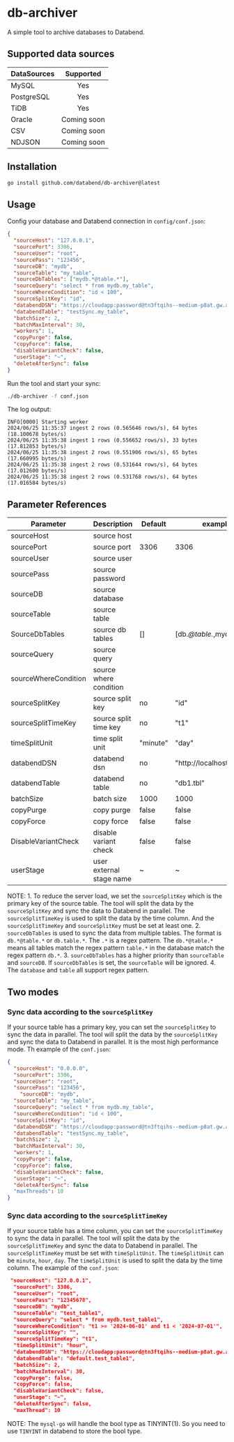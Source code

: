 # db-archiver
A simple tool to archive databases to Databend.

## Supported data sources
| DataSources |  Supported  |
|:------------|:-----------:|
| MySQL       |     Yes     |
| PostgreSQL  |     Yes     |
| TiDB        |     Yes     |
| Oracle      | Coming soon |
| CSV         | Coming soon |
| NDJSON      | Coming soon |


## Installation
```bash
go install github.com/databend/db-archiver@latest
```

## Usage

Config your database and Databend connection in `config/conf.json`:
```json
{
  "sourceHost": "127.0.0.1",
  "sourcePort": 3306,
  "sourceUser": "root",
  "sourcePass": "123456",
  "sourceDB": "mydb",
  "sourceTable": "my_table",
  "sourceDbTables": ["mydb.*@table.*"],
  "sourceQuery": "select * from mydb.my_table",
  "sourceWhereCondition": "id < 100",
  "sourceSplitKey": "id",
  "databendDSN": "https://cloudapp:password@tn3ftqihs--medium-p8at.gw.aws-us-east-2.default.databend.com:443",
  "databendTable": "testSync.my_table",
  "batchSize": 2,
  "batchMaxInterval": 30,
  "workers": 1,
  "copyPurge": false,
  "copyForce": false,
  "disableVariantCheck": false,
  "userStage": "~",
  "deleteAfterSync": false
}

```

Run the tool and start your sync:
```bash
./db-archiver -f conf.json
```

The log output:
```
INFO[0000] Starting worker              
2024/06/25 11:35:37 ingest 2 rows (0.565646 rows/s), 64 bytes (18.100678 bytes/s)
2024/06/25 11:35:38 ingest 1 rows (0.556652 rows/s), 33 bytes (17.812853 bytes/s)
2024/06/25 11:35:38 ingest 2 rows (0.551906 rows/s), 65 bytes (17.660995 bytes/s)
2024/06/25 11:35:38 ingest 2 rows (0.531644 rows/s), 64 bytes (17.012600 bytes/s)
2024/06/25 11:35:38 ingest 2 rows (0.531768 rows/s), 64 bytes (17.016584 bytes/s)
```


## Parameter References
| Parameter            | Description              | Default  | example                       | required |
|----------------------|--------------------------|----------|-------------------------------|----------|
| sourceHost           | source host              |          |                               | true     |
| sourcePort           | source port              | 3306     | 3306                          | true     |
| sourceUser           | source user              |          |                               | true     |
| sourcePass           | source password          |          |                               | true     |
| sourceDB             | source database          |          |                               | true     |
| sourceTable          | source table             |          |                               | true     |
| SourceDbTables       | source db tables         | []       | [db.*@table.*,mydb.*.table.*] | false    |
| sourceQuery          | source query             |          |                               | true     |
| sourceWhereCondition | source where condition   |          |                               | false    |
| sourceSplitKey       | source split key         | no       | "id"                          | false    |
| sourceSplitTimeKey   | source split time key    | no       | "t1"                          | false    |
| timeSplitUnit        | time split unit          | "minute" | "day"                         | false    |
| databendDSN          | databend dsn             | no       | "http://localhost:8000"       | true     |
| databendTable        | databend table           | no       | "db1.tbl"                     | true     |
| batchSize            | batch size               | 1000     | 1000                          | false    |
| copyPurge            | copy purge               | false    | false                         | false    |
| copyForce            | copy force               | false    | false                         | false    |
| DisableVariantCheck  | disable variant check    | false    | false                         | false    |
| userStage            | user external stage name | ~        | ~                             | false    |

NOTE: 1. To reduce the server load, we set the `sourceSplitKey` which is the primary key of the source table. The tool will split the data by the `sourceSplitKey` and sync the data to Databend in parallel.
The `sourceSplitTimeKey` is used to split the data by the time column. And the `sourceSplitTimeKey` and `sourceSplitKey` must be set at least one.
2. `sourceDbTables` is used to sync the data from multiple tables. The format is `db.*@table.*` or `db.table.*`. The `.*` is a regex pattern. The `db.*@table.*` means all tables match the regex pattern `table.*` in the database match the regex pattern `db.*`. 
3. `sourceDbTables` has a higher priority than `sourceTable` and `sourceDB`. If `sourceDbTables` is set, the `sourceTable` will be ignored.
4. The `database` and `table` all support regex pattern. 


## Two modes
### Sync data according to the `sourceSplitKey`
If your source table has a primary key, you can set the `sourceSplitKey` to sync the data in parallel. The tool will split the data by the `sourceSplitKey` and sync the data to Databend in parallel.
It is the most high performance mode.
Th example of the `conf.json`:
```json
{
  "sourceHost": "0.0.0.0",
  "sourcePort": 3306,
  "sourceUser": "root",
  "sourcePass": "123456",
    "sourceDB": "mydb",
  "sourceTable": "my_table",
  "sourceQuery": "select * from mydb.my_table",
  "sourceWhereCondition": "id < 100",
  "sourceSplitKey": "id",
  "databendDSN": "https://cloudapp:password@tn3ftqihs--medium-p8at.gw.aws-us-east-2.default.databend.com:443",
  "databendTable": "testSync.my_table",
  "batchSize": 2,
  "batchMaxInterval": 30,
  "workers": 1,
  "copyPurge": false,
  "copyForce": false,
  "disableVariantCheck": false,
  "userStage": "~",
  "deleteAfterSync": false
  "maxThreads": 10
}
```

### Sync data according to the `sourceSplitTimeKey`
If your source table has a time column, you can set the `sourceSplitTimeKey` to sync the data in parallel. The tool will split the data by the `sourceSplitTimeKey` and sync the data to Databend in parallel.
The `sourceSplitTimeKey` must be set with `timeSplitUnit`. The `timeSplitUnit` can be `minute`, `hour`, `day`. The `timeSplitUnit` is used to split the data by the time column.
The example of the `conf.json`:
```json
 "sourceHost": "127.0.0.1",
  "sourcePort": 3306,
  "sourceUser": "root",
  "sourcePass": "12345678",
  "sourceDB": "mydb",
  "sourceTable": "test_table1",
  "sourceQuery": "select * from mydb.test_table1",
  "sourceWhereCondition": "t1 >= '2024-06-01' and t1 < '2024-07-01'",
  "sourceSplitKey": "",
  "sourceSplitTimeKey": "t1",
  "timeSplitUnit": "hour",
  "databendDSN": "https://cloudapp:password@tn3ftqihs--medium-p8at.gw.aws-us-east-2.default.databend.com:443",
  "databendTable": "default.test_table1",
  "batchSize": 2,
  "batchMaxInterval": 30,
  "copyPurge": false,
  "copyForce": false,
  "disableVariantCheck": false,
  "userStage": "~",
  "deleteAfterSync": false,
  "maxThread": 10
```


NOTE: The `mysql-go` will handle the bool type as TINYINT(1). So you need to use `TINYINT` in databend to store the bool type.